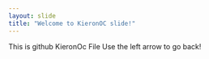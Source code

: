 ```yaml
---
layout: slide
title: "Welcome to KieronOC slide!"
---
```

This is github KieronOc File
Use the left arrow to go back!